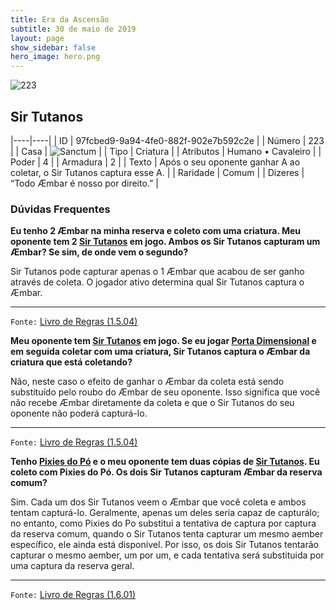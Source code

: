 ```yaml
---
title: Era da Ascensão
subtitle: 30 de maio de 2019
layout: page
show_sidebar: false
hero_image: hero.png
---
```


![223](https://cdn.keyforgegame.com/media/card_front/pt/435_223_3F8X8PH38Q47_pt.png)

## Sir Tutanos

|----|----|
| ID | 97fcbed9-9a94-4fe0-882f-902e7b592c2e |
| Número | 223 |
| Casa | ![Sanctum](https://archonarcana.com/images/thumb/c/c7/Sanctum.png/22px-Sanctum.png "Santuário") |
| Tipo | Criatura |
| Atributos | Humano • Cavaleiro |
| Poder | 4 |
| Armadura | 2 |
| Texto | Após o seu oponente ganhar A ao coletar, o Sir Tutanos captura esse A. |
| Raridade | Comum |
| Dizeres | “Todo Æmbar é nosso por direito.” |

### Dúvidas Frequentes

**Eu tenho 2 Æmbar na minha reserva e coleto com uma criatura.
Meu oponente tem 2 [Sir Tutanos](/aoa/223) em jogo. Ambos os Sir
Tutanos capturam um Æmbar? Se sim, de onde vem o segundo?**

Sir Tutanos pode capturar apenas o 1 Æmbar que acabou de ser ganho
através de coleta. O jogador ativo determina qual Sir Tutanos captura
o Æmbar.

<hr/>

`Fonte:` [Livro de Regras (1.5.04)](https://drive.google.com/open?id=14pM1J8ZR_4hZbGFZt-ArQdAGsHCPEQdE)

**Meu oponente tem [Sir Tutanos](/aoa/223) em jogo. Se eu jogar [Porta Dimensional](/cota/108) e em seguida coletar com uma criatura, Sir
Tutanos captura o Æmbar da criatura que está coletando?**

Não, neste caso o efeito de ganhar o Æmbar da coleta está sendo
substituído pelo roubo do Æmbar de seu oponente. Isso significa que
você não recebe Æmbar diretamente da coleta e que o Sir Tutanos do
seu oponente não poderá capturá-lo.

<hr/>

`Fonte:` [Livro de Regras (1.5.04)](https://drive.google.com/open?id=14pM1J8ZR_4hZbGFZt-ArQdAGsHCPEQdE)

**Tenho [Pixies do Pó](/aoa/362) e o meu oponente tem duas cópias
de [Sir Tutanos](/aoa/223). Eu coleto com Pixies do Pó. Os dois Sir Tutanos
capturam Æmbar da reserva comum?**

Sim. Cada um dos Sir Tutanos veem o Æmbar que você coleta e ambos
tentam capturá-lo. Geralmente, apenas um deles seria capaz de capturálo; no entanto, como Pixies do Po substitui a tentativa de captura por
captura da reserva comum, quando o Sir Tutanos tenta capturar um
mesmo aember específico, ele ainda está disponível. Por isso, os dois Sir Tutanos
tentarão capturar o mesmo aember, um por um, e cada tentativa
será substituida por uma captura da reserva geral.

<hr/>

`Fonte:` [Livro de Regras (1.6.01)](https://drive.google.com/open?id=1YNhLKUC0xfriiMwFYpDu1Go3zPJw6gYo)
